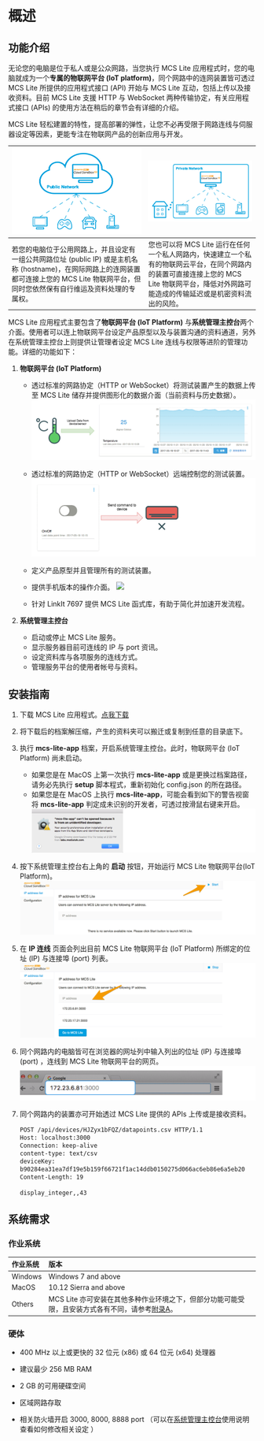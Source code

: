 # 概述

## 功能介绍

无论您的电脑是位于私人或是公众网路，当您执行 MCS Lite 应用程式时，您的电脑就成为一个**专属的物联网平台 (IoT platform)**，同个网路中的连网装置皆可透过 MCS Lite 所提供的应用程式接口 (API) 开始与 MCS Lite 互动，包括上传以及接收资料。目前 MCS Lite 支援 HTTP 与 WebSocket 两种传输协定，有关应用程式接口 (APIs) 的使用方法在稍后的章节会有详细的介绍。

MCS Lite 轻松建置的特性，提高部署的弹性，让您不必再受限于网路连线与伺服器设定等因素，更能专注在物联网产品的创新应用与开发。

|![](../../assets/public_network.png)|![](../../assets/private_network.png)|
|---|---|
|若您的电脑位于公用网路上，并且设定有一组公共网路位址 (public IP) 或是主机名称 (hostname)，在网际网路上的连网装置都可连接上您的 MCS Lite 物联网平台，但同时您依然保有自行维运及资料处理的专属权。|您也可以将 MCS Lite 运行在任何一个私人网路内，快速建立一个私有的物联网云平台，在同个网路内的装置可直接连接上您的 MCS Lite 物联网平台，降低对外网路可能造成的传输延迟或是机密资料流出的风险。|

MCS Lite 应用程式主要包含了**物联网平台 (IoT Platform)** 与**系统管理主控台**两个介面。使用者可以连上物联网平台设定产品原型以及与装置沟通的资料通道，另外在系统管理主控台上则提供让管理者设定 MCS Lite 连线与权限等进阶的管理功能。详细的功能如下：

1. **物联网平台 (IoT Platform)**

   * 透过标准的网路协定（HTTP or WebSocket）将测试装置产生的数据上传至 MCS Lite 储存并提供图形化的数据介面（当前资料与历史数据）。
![](../../assets/mcs_lite_data_upload.png)
   
   * 透过标准的网路协定（HTTP or WebSocket）远端控制您的测试装置。
![](../../assets/mcs_lite_remote_control_onoff.gif)

   * 定义产品原型并且管理所有的测试装置。

   * 提供手机版本的操作介面。
 ![](../../assets/mcs_lite_mobile_view.gif)

   * 针对 LinkIt 7697 提供 MCS Lite 函式库，有助于简化并加速开发流程。

2. **系统管理主控台**

   * 启动或停止 MCS Lite 服务。
   * 显示服务器目前可连线的 IP 与 port 资讯。
   * 设定资料库与各项服务的连线方式。
   * 管理服务平台的使用者帐号与资料。

## 安装指南

1. 下载 MCS Lite 应用程式。[点我下载](https://github.com/MCS-Lite/mcs-lite-app/releases)
2. 将下载后的档案解压缩，产生的资料夹可以搬迁或复制到任意的目录底下。
3. 执行 **mcs-lite-app** 档案，开启系统管理主控台。此时，物联网平台 (IoT Platform) 尚未启动。

   * 如果您是在 MacOS 上第一次执行 **mcs-lite-app** 或是更换过档案路径，请务必先执行 **setup** 脚本程式，重新初始化 config.json 的所在路径。
   * 如果您是在 MacOS 上执行 **mcs-lite-app**，可能会看到如下的警告视窗将 **mcs-lite-app** 判定成未识别的开发者，可透过按滑鼠右键来开启。  
     ![](../../assets/unknown_warning.png)

4. 按下系统管理主控台右上角的 **启动** 按钮，开始运行 MCS Lite 物联网平台(IoT Platform)。
	 ![](../../assets/mcs_lite_start_service.png)
	 
5. 在 **IP 连线** 页面会列出目前 MCS Lite 物联网平台 (IoT Platform) 所绑定的位址 (IP) 与连接埠 (port) 列表。
	![](../../assets/mcs_lite_ip_list.png)
	
6. 同个网路内的电脑皆可在浏览器的网址列中输入列出的位址 (IP) 与连接埠 (port) ，连线到 MCS Lite 物联网平台的网页。
   ![](../../assets/mcs_lite_url.png)
   
7. 同个网路内的装置亦可开始透过 MCS Lite 提供的 APIs 上传或是接收资料。

	```
	POST /api/devices/HJZyx1bFQZ/datapoints.csv HTTP/1.1
	Host: localhost:3000
	Connection: keep-alive
	content-type: text/csv
	deviceKey: b90284ea31ea7df19e5b159f66721f1ac14ddb0150275d066ac6eb86e6a5eb20
	Content-Length: 19

	display_integer,,43
	```

## 系统需求

### 作业系统

| **作业系统** | **版本** |
| :--- | :--- |
| Windows | Windows 7 and above |
| MacOS | 10.12 Sierra and above |
| Others | MCS Lite 亦可安装在其他多种作业环境之下，但部分功能可能受限，且安装方式各有不同，请参考[附录A](/mcs_lite_platform.md)。 |

### 硬体

* 400 MHz 以上或更快的 32 位元 \(x86\) 或 64 位元 \(x64\) 处理器

* 建议最少 256 MB RAM

* 2 GB 的可用硬碟空间

* 区域网路存取

* 相关防火墙开启 3000, 8000, 8888 port （可以在[系统管理主控台](/mcs_lite_usage/mcs_lite_admin_usage.md)使用说明查看如何修改相关设定 ）

